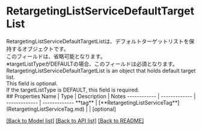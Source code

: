 # RetargetingListServiceDefaultTargetList

<div lang=\"ja\">RetargetingListServiceDefaultTargetListは、デフォルトターゲットリストを保持するオブジェクトです。<br> このフィールドは、省略可能となります。<br> ※targetListTypeがDEFAULTの場合、このフィールドは必須となります。</div> <div lang=\"en\">RetargetingListServiceDefaultTargetList is an object that holds default target list.<br> This field is optional.<br> If the targetListType is DEFAULT, this field is required.</div> 
## Properties
Name | Type | Description | Notes
------------ | ------------- | ------------- | -------------
**tag** | [**RetargetingListServiceTag**](RetargetingListServiceTag.md) |  | [optional] 

[[Back to Model list]](../README.md#documentation-for-models) [[Back to API list]](../README.md#documentation-for-api-endpoints) [[Back to README]](../README.md)


